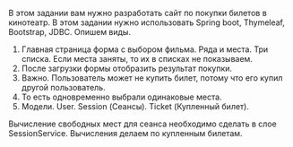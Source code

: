 В этом задании вам нужно разработать сайт по покупки билетов в кинотеатр.
В этом задании нужно использовать Spring boot, Thymeleaf, Bootstrap, JDBC.
Опишем виды.
1. Главная страница форма с выбором фильма. Ряда и места.
Три списка. Если места заняты, то их в списках не показываем.
2. После загрузки формы отобразить результат покупки. 
3. Важно. Пользователь может не купить билет, потому что его купил другой пользователь. 
4. То есть одновременно выбрали одинаковые места.
5. Модели. User. Session (Сеансы). Ticket (Купленный билет).

Вычисление свободных мест для сеанса необходимо сделать в слое SessionService. 
Вычисления делаем по купленным билетам.